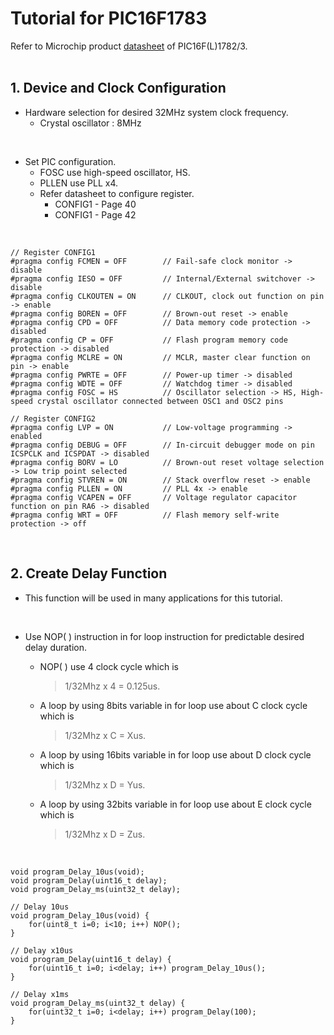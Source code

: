 # Tutorial for PIC16F1783

Refer to Microchip product [datasheet](https://www.microchip.com/en-us/product/pic16f1783) of PIC16F(L)1782/3.<br/>
<br/>

## 1.  Device and Clock Configuration

* Hardware selection for desired 32MHz system clock frequency.
    - Crystal oscillator : 8MHz
<br/>

* Set PIC configuration.
  - FOSC use high-speed oscillator, HS.
  - PLLEN use PLL x4.
  - Refer datasheet to configure register.
    - CONFIG1 - Page 40
    - CONFIG1 - Page 42
<br/>

```
// Register CONFIG1
#pragma config FCMEN = OFF        // Fail-safe clock monitor -> disable
#pragma config IESO = OFF         // Internal/External switchover -> disable
#pragma config CLKOUTEN = ON      // CLKOUT, clock out function on pin -> enable
#pragma config BOREN = OFF        // Brown-out reset -> enable
#pragma config CPD = OFF          // Data memory code protection -> disabled
#pragma config CP = OFF           // Flash program memory code protection -> disabled
#pragma config MCLRE = ON         // MCLR, master clear function on pin -> enable
#pragma config PWRTE = OFF        // Power-up timer -> disabled
#pragma config WDTE = OFF         // Watchdog timer -> disabled
#pragma config FOSC = HS          // Oscillator selection -> HS, High-speed crystal oscillator connected between OSC1 and OSC2 pins

// Register CONFIG2
#pragma config LVP = ON           // Low-voltage programming -> enabled
#pragma config DEBUG = OFF        // In-circuit debugger mode on pin ICSPCLK and ICSPDAT -> disabled
#pragma config BORV = LO          // Brown-out reset voltage selection -> Low trip point selected
#pragma config STVREN = ON        // Stack overflow reset -> enable
#pragma config PLLEN = ON         // PLL 4x -> enable
#pragma config VCAPEN = OFF       // Voltage regulator capacitor function on pin RA6 -> disabled
#pragma config WRT = OFF          // Flash memory self-write protection -> off
```
<br/>

## 2.  Create Delay Function

* This function will be used in many applications for this tutorial.
<br/>

* Use NOP( ) instruction in for loop instruction for predictable desired delay duration.
    - NOP( ) use 4 clock cycle which is
      >1/32Mhz x 4 = 0.125us.
      
    - A loop by using 8bits variable in for loop use about C clock cycle which is
      >1/32Mhz x C = Xus.
      
    - A loop by using 16bits variable in for loop use about D clock cycle which is
      >1/32Mhz x D = Yus.
      
    - A loop by using 32bits variable in for loop use about E clock cycle which is
      >1/32Mhz x D = Zus.
<br/>

```
void program_Delay_10us(void);
void program_Delay(uint16_t delay);
void program_Delay_ms(uint32_t delay);
```

```
// Delay 10us
void program_Delay_10us(void) {
    for(uint8_t i=0; i<10; i++) NOP();
}

// Delay x10us
void program_Delay(uint16_t delay) {
    for(uint16_t i=0; i<delay; i++) program_Delay_10us();
}

// Delay x1ms
void program_Delay_ms(uint32_t delay) {
    for(uint32_t i=0; i<delay; i++) program_Delay(100);
}
```
<br/>

<br/>
